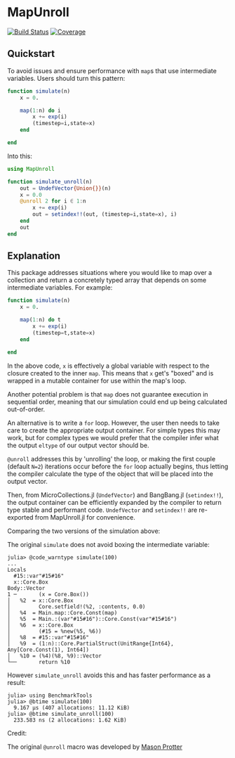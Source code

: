 # MapUnroll

[![Build Status](https://github.com/alecloudenback/MapUnroll.jl/actions/workflows/CI.yml/badge.svg?branch=main)](https://github.com/alecloudenback/MapUnroll.jl/actions/workflows/CI.yml?query=branch%3Amain)
[![Coverage](https://codecov.io/gh/alecloudenback/MapUnroll.jl/branch/main/graph/badge.svg)](https://codecov.io/gh/alecloudenback/MapUnroll.jl)


## Quickstart

To avoid issues and ensure performance with `map`s that use intermediate variables. Users should turn this pattern:

```julia
function simulate(n)
    x = 0.

    map(1:n) do i
        x += exp(i)
        (timestep=i,state=x)
    end

end
```

Into this:

```julia
using MapUnroll

function simulate_unroll(n)
    out = UndefVector{Union{}}(n)
    x = 0.0
    @unroll 2 for i ∈ 1:n
        x += exp(i)
        out = setindex!!(out, (timestep=i,state=x), i)
    end
    out
end
```

## Explanation

This package addresses situations where you would like to map over a collection and return a concretely typed array that depends on some intermediate variables. For example:

```julia
function simulate(n)
    x = 0.

    map(1:n) do t
        x += exp(i)
        (timestep=t,state=x)
    end

end
```

In the above code, `x` is effectively a global variable with respect to the closure created to the inner `map`. This means that `x` get's "boxed" and is wrapped in a mutable container for use within the map's loop.

Another potential problem is that `map` does not guarantee execution in sequential order, meaning that our simulation could end up being calculated out-of-order.

An alternative is to write a `for` loop. However, the user then needs to take care to create the appropriate output container. For simple types this may work, but for complex types we would prefer that the compiler infer what the output `eltype` of our output vector should be.

`@unroll` addresses this by 'unrolling' the loop, or making the first couple (default `N=2`) iterations occur before the `for` loop actually begins, thus letting the compiler calculate the type of the object that will be placed into the output vector.

Then, from MicroCollections.jl (`UndefVector`) and BangBang.jl (`setindex!!`), the output container can be efficiently expanded by the compiler to return type stable and performant code. `UndefVector` and `setindex!!` are re-exported from MapUnroll.jl for convenience.

Comparing the two versions of the simulation above:

The original `simulate` does not avoid boxing the intermediate variable:

```julia-repl
julia> @code_warntype simulate(100)
...
Locals
  #15::var"#15#16"
  x::Core.Box
Body::Vector
1 ─       (x = Core.Box())
│   %2  = x::Core.Box
│         Core.setfield!(%2, :contents, 0.0)
│   %4  = Main.map::Core.Const(map)
│   %5  = Main.:(var"#15#16")::Core.Const(var"#15#16")
│   %6  = x::Core.Box
│         (#15 = %new(%5, %6))
│   %8  = #15::var"#15#16"
│   %9  = (1:n)::Core.PartialStruct(UnitRange{Int64}, Any[Core.Const(1), Int64])
│   %10 = (%4)(%8, %9)::Vector
└──       return %10
```

However `simulate_unroll` avoids this and has faster performance as a result:

```julia-repl
julia> using BenchmarkTools
julia> @btime simulate(100)
  9.167 μs (407 allocations: 11.12 KiB)
julia> @btime simulate_unroll(100)
  233.583 ns (2 allocations: 1.62 KiB)
```

Credit:

The original `@unroll` macro was developed by [Mason Protter](https://github.com/MasonProtter)